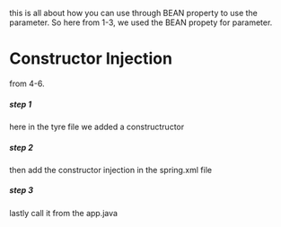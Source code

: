 this is all about how you can use through BEAN property to use the parameter. So here from 1-3, we used the BEAN propety for parameter. 

# Constructor Injection
from 4-6. 
##### step 1
here in the tyre file we added a constructructor
##### step 2
then add the constructor injection in the spring.xml file
##### step 3
lastly call it from the app.java
